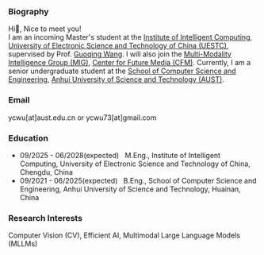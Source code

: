 <br>


### Biography


Hi👋, Nice to meet you!<br>I am an incoming Master's student at the [Institute of Intelligent Computing](https://icct.uestc.edu.cn/index.htm), [University of Electronic Science and Technology of China (UESTC)](https://www.uestc.edu.cn/), supervised by Prof. [Guoqing Wang](https://faculty.uestc.edu.cn/wangguoqing2/zh_CN/index.htm). I will also join the [Multi-Modality Intelligence Group (MIG)](https://github.com/MIG-UESTC-Lab), [Center for Future Media (CFM)](https://cfm.uestc.edu.cn/index). Currently, I am a senior undergraduate student at the [School of Computer Science and Engineering](https://jsj.aust.edu.cn/), [Anhui University of Science and Technology (AUST)](https://www.aust.edu.cn/).

### Email
ycwu[at]aust.edu.cn or ycwu73[at]gmail.com

### Education
- 09/2025 - 06/2028(expected) &nbsp; M.Eng., Institute of Intelligent Computing, University of Electronic Science and Technology of China, Chengdu, China
- 09/2021 - 06/2025(expected) &nbsp; B.Eng., School of Computer Science and Engineering, Anhui University of Science and Technology, Huainan, China


### Research Interests
Computer Vision (CV), Efficient AI, Multimodal Large Language Models (MLLMs)

